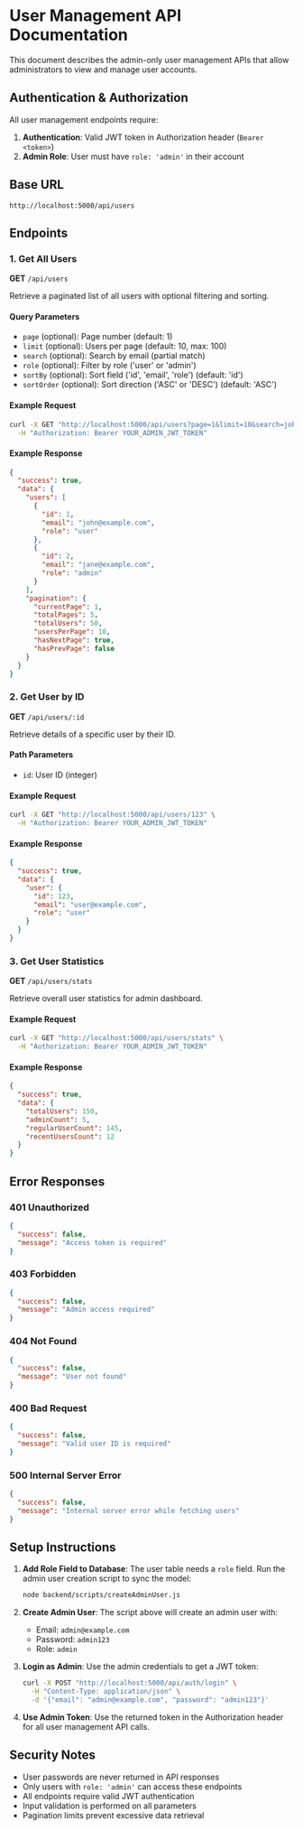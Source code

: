 # User Management API Documentation

This document describes the admin-only user management APIs that allow administrators to view and manage user accounts.

## Authentication & Authorization

All user management endpoints require:
1. **Authentication**: Valid JWT token in Authorization header (`Bearer <token>`)
2. **Admin Role**: User must have `role: 'admin'` in their account

## Base URL
```
http://localhost:5000/api/users
```

## Endpoints

### 1. Get All Users
**GET** `/api/users`

Retrieve a paginated list of all users with optional filtering and sorting.

#### Query Parameters
- `page` (optional): Page number (default: 1)
- `limit` (optional): Users per page (default: 10, max: 100)
- `search` (optional): Search by email (partial match)
- `role` (optional): Filter by role ('user' or 'admin')
- `sortBy` (optional): Sort field ('id', 'email', 'role') (default: 'id')
- `sortOrder` (optional): Sort direction ('ASC' or 'DESC') (default: 'ASC')

#### Example Request
```bash
curl -X GET "http://localhost:5000/api/users?page=1&limit=10&search=john&role=user&sortBy=email&sortOrder=ASC" \
  -H "Authorization: Bearer YOUR_ADMIN_JWT_TOKEN"
```

#### Example Response
```json
{
  "success": true,
  "data": {
    "users": [
      {
        "id": 1,
        "email": "john@example.com",
        "role": "user"
      },
      {
        "id": 2,
        "email": "jane@example.com",
        "role": "admin"
      }
    ],
    "pagination": {
      "currentPage": 1,
      "totalPages": 5,
      "totalUsers": 50,
      "usersPerPage": 10,
      "hasNextPage": true,
      "hasPrevPage": false
    }
  }
}
```

### 2. Get User by ID
**GET** `/api/users/:id`

Retrieve details of a specific user by their ID.

#### Path Parameters
- `id`: User ID (integer)

#### Example Request
```bash
curl -X GET "http://localhost:5000/api/users/123" \
  -H "Authorization: Bearer YOUR_ADMIN_JWT_TOKEN"
```

#### Example Response
```json
{
  "success": true,
  "data": {
    "user": {
      "id": 123,
      "email": "user@example.com",
      "role": "user"
    }
  }
}
```

### 3. Get User Statistics
**GET** `/api/users/stats`

Retrieve overall user statistics for admin dashboard.

#### Example Request
```bash
curl -X GET "http://localhost:5000/api/users/stats" \
  -H "Authorization: Bearer YOUR_ADMIN_JWT_TOKEN"
```

#### Example Response
```json
{
  "success": true,
  "data": {
    "totalUsers": 150,
    "adminCount": 5,
    "regularUserCount": 145,
    "recentUsersCount": 12
  }
}
```

## Error Responses

### 401 Unauthorized
```json
{
  "success": false,
  "message": "Access token is required"
}
```

### 403 Forbidden
```json
{
  "success": false,
  "message": "Admin access required"
}
```

### 404 Not Found
```json
{
  "success": false,
  "message": "User not found"
}
```

### 400 Bad Request
```json
{
  "success": false,
  "message": "Valid user ID is required"
}
```

### 500 Internal Server Error
```json
{
  "success": false,
  "message": "Internal server error while fetching users"
}
```

## Setup Instructions

1. **Add Role Field to Database**: The user table needs a `role` field. Run the admin user creation script to sync the model:
   ```bash
   node backend/scripts/createAdminUser.js
   ```

2. **Create Admin User**: The script above will create an admin user with:
   - Email: `admin@example.com`
   - Password: `admin123`
   - Role: `admin`

3. **Login as Admin**: Use the admin credentials to get a JWT token:
   ```bash
   curl -X POST "http://localhost:5000/api/auth/login" \
     -H "Content-Type: application/json" \
     -d '{"email": "admin@example.com", "password": "admin123"}'
   ```

4. **Use Admin Token**: Use the returned token in the Authorization header for all user management API calls.

## Security Notes

- User passwords are never returned in API responses
- Only users with `role: 'admin'` can access these endpoints
- All endpoints require valid JWT authentication
- Input validation is performed on all parameters
- Pagination limits prevent excessive data retrieval
